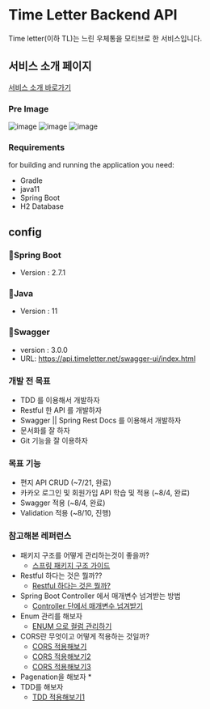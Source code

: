 # Time Letter Backend API

Time letter(이하 TL)는 느린 우체통을 모티브로 한 서비스입니다.

## 서비스 소개 페이지

[서비스 소개 바로가기](https://timeletter.notion.site/timeletter/98b4fa790e0f4563a08189679fc91d5e)

### Pre Image

![image](https://user-images.githubusercontent.com/26649731/186671901-8cb50560-3555-4a83-9565-0f767c2105f9.png)
![image](https://user-images.githubusercontent.com/26649731/186672385-a40baa28-aeeb-4fea-8480-a2031f9b7170.png)
![image](https://user-images.githubusercontent.com/26649731/186672569-681c96c1-5467-4b49-a9db-97f9c21a703e.png)
### Requirements

for building and running the application you need:

* Gradle
* java11
* Spring Boot
* H2 Database

## config
### 📍Spring Boot
- Version : 2.7.1
### 📍Java
- Version : 11
### 📍Swagger
- version : 3.0.0
- URL: https://api.timeletter.net/swagger-ui/index.html

### 개발 전 목표

* TDD 를 이용해서 개발하자
* Restful 한 API 를 개발하자
* Swagger || Spring Rest Docs 를 이용해서 개발하자
* 문서화를 잘 하자
* Git 기능을 잘 이용하자 

### 목표 기능

* 편지 API CRUD (~7/21, 완료)
* 카카오 로그인 및 회원가입 API 학습 및 적용 (~8/4, 완료)
* Swagger 적용 (~8/4, 완료)
* Validation 적용 (~8/10, 진행)

### 참고해본 레퍼런스

* 패키지 구조를 어떻게 관리하는것이 좋을까?
  * [스프링 패키지 구조 가이드](https://cheese10yun.github.io/spring-guide-directory/)
* Restful 하다는 것은 뭘까??
  * [Restful 하다는 것은 뭘까?](https://dkyou.tistory.com/356)
* Spring Boot Controller 에서 매개변수 넘겨받는 방법
  * [Controller 단에서 매개변수 넘겨받기](https://dkyou.tistory.com/357)
* Enum 관리를 해보자
  * [ENUM 으로 컬럼 관리하기](https://gofnrk.tistory.com/102)
* CORS란 무엇이고 어떻게 적용하는 것일까?
  * [CORS 적용해보기](https://shinsunyoung.tistory.com/86)
  * [CORS 적용해보기2](https://velog.io/@minchae75/Spring-boot-CORS-%EC%A0%81%EC%9A%A9%ED%95%98%EA%B8%B0)
  * [CORS 적용해보기3](https://wonit.tistory.com/572)
* Pagenation을 해보자
  * 
* TDD를 해보자
  * [TDD 적용해보기1](https://wonit.tistory.com/493?category=738059)